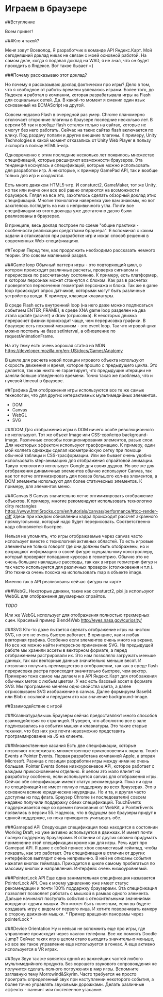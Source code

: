 # Играем в браузере

##Вступление

Всем привет!

###Кто я такой?

Меня зовут Всеволод.  Я разработчик в команде API Яндекс.Карт. Мой сегодняшний доклад никак не связан с моей основной работой. 
На самом деле, когда я подавал доклад на WSD, я не знал, что он будет проходить в Яндексе. Вот такое бывает =)

###Почему рассказываю этот доклад?

Но почему я рассказываю доклад фактически про игры? Дело в том, что я свободное от работы времени увлекаюсь играми. 
Более того, до Яндекса я работал в компании, которая разрабатывала игры на Flash для социальных сетей.
Да. В какой-то момент я сменил один язык основанный на ECMAScript на другой.

Совсем недавно Flash в очередной раз умер. Chrome планомерно отключает сторонние плагины в браузере последние несколько лет. 
В версии 55 так и вообще flash остался только на сайтах, которые не смогут без него работать. Сейчас на таких сайтах flash включается по клику. 
Под раздачу попали и другие внешние плагины. К примеру, Unity Technologies в какой момент отказались от Unity Web Player в пользу экспорта в пользу HTML5-игр.

Одновременно с этим последние несколько лет появилось множество спецификаций, которые расширяют возможности браузеров. 
Эта тенденция коснулась и спецификаций, которые можно использовать для разработки игр. А некоторые, к примеру GamePad API, так и вообще только для игр и создаются.

Есть много движком HTML5-игр. И consturct2,  GameMaker, тот же Unity, но так или иначе они все всё равно опираются на возможности браузеров.
Глядя на все это, захотелось сделать обзорный доклад этих спецификаций. Многие технологии наверняка уже вам знакомы, но вот захотелось поглядеть на них с непривычного угла.
Почти все спецификации из этого доклада уже достаточно давно были реализованы в браузерах.

В принципе, весь доклад построен по схеме "общие практики - особенности реализации средствами браузера".
Я вспоминал с каким задачи я сталкивался при разработке игр и искал способ решения в современных Web-спецификациях.

##Теория
Перед тем, как продолжить необходимо рассказать немного теории. Это совсем маленький раздел.

###Game loop
Обычный паттерн игры - это повторяющий цикл, в котором происходит различные расчеты, проверка сигналом и перерисовка по рассчитаному состоянию.
К примеру, есть платформер, в котором персонаж может стокнутся с блоком. Как раз в расчетах проверяется пересечение геометрий персонажа и блока.
Так же в game loop происходит опрос датчиков, которыми могут быть различные устройства ввода. К примеру, клавиши клавиатуры.

В среде Flash есть внутренний loop (на него даже можно подписаться событием ENTER_FRAME), в среде XNA game loop разделен на два этапа update (расчет) и draw (отрисовка).
В некоторых движка перерасчет физики происходит чаще, чем перерисовка графики.
В браузере есть похожий механизм - это event loop. Так что игровой цикл можно постоить на базе setInterval, а обновление по requestAnimationFrame.

На эту тему есть очень хорошая статья на MDN https://developer.mozilla.org/en-US/docs/Games/Anatomy

В цикле для расчета новой позиции игрового объекта используют скорость движения и время, которое прошло с предыдущего цикла. 
Это делается, так как никто не гарантирует, что предыдущие итерации не заняли больше отведенного времени.
Точно такая же проблема, что и нулевой timeout в браузере.

##Графика
Для отображения игры используются все те же самые технологии, что для других интерактивных мультимедийных элементов. 

* DOM
* Canvas
* WebGL
* SVG

###DOM
Для отображения игры в DOM ничего особе революционного не используют. Тот же объект Image или CSS-свойство background-image. Различные способы позиционирования элементов, разые слои.
Для некоторых эффектом используют трасформацию. К примеру, один мой коллега однажды сделал изометрийскую сетку при помощи обычной таблицы и CSS-трасформации.
Или же бывает очень удобно использовать step-анимацию для отображения спрайтовой анимации. Такую технологию использует Google для своих дудлов.
Но все же для отображения динамичных элементов обычно используют Canvas, так как тот легче оптимизировать для показа большого кол-ва элементов, а DOM элементы используют для более статичесных элементов.
К примеру, для элементов меню. 

###Canvas
В Canvas значительно легче оптимизировать отображение объектов. К примеру, многие рекомендуют использовать технологию dirty rectangles
https://www.html5rocks.com/en/tutorials/canvas/performance/#toc-render-diff
Здесь при каждом обновлении кадра происходит рассчет экранного прямоугольника, который надо будет перерисовать. Соответственно кадр обновляется быстрее.

Нельзя не упомнять, что игры отображаемые через canvas часто использует вместе с технологией активных областей. То есть игровые элементы не только говорят где они должны быть отображены,
но и возращают информацию о своей фигуре сцециальному констроллеру, который проверяет попадание курсора в геометрию. 
Обычно это не очень большие накладные рассходы, так как в играх геометрии фигур и так часто используется для различных проверок (столкновения и т.п.).
Это техника очень похожа на использовать map в объекте image.

Именно так в API реализованы сейчас фигуры на карте

###WebGL
Некоторые движки, такие как consturct2, pixi.js используют WebGL для отображения двухмерных спрайтов.

*TODO*

Или же WebGL использует для отображения полностью трехмерных сцен.
Красивый пример Blend4Web http://eyes.nasa.gov/curiosity/

###SVG
Кто-то даже пытается сделать отображение игры на чистом SVG, но это не очень быстро работает. В принципе, как и любая векторная графика. Особенно если элементов очень много на экране.
Но все же можно найти интересное применение SVG. На предыдущей работе мы хранили ассеты в векторном формате, а перед отображением растрировали их.
Это нам позволяло загружать меньше данных, так как векторные данные значительно меньше весят. И позволяло получить преимущество в отображении, так как в среде flash перерисовка растра происходит значительно быстрее, чем вектор.
Примерно тоже самое мы делаем и в API Яндекс.Карт для отображения обычных меток с любым цветом. У нас есть базовый ассет в формате SVG. Мы программно меняем одно свойства цвета, а далее отрисовываем SVG изображение в canvas.
Далее формируем Base64 или Blob с ссылкой и передаем это как значение background-image.

##Взаимодействие с игрой

###Клавиатура/мышь
Браузеры сейчас предоставляют много способов взаимодействия со страницей. Я уверен, что абсолютно все в зале подписывались на события мышки и клавиатуры. Это такие старые техники, что без них уже почти невозможно представить программирование на JS на клиенте. 

###Множественные касания
Есть две спецификации, которые позволяют отслеживать множественные прикосновения к экрану. Touch Events и Pointer Events. 
Первая разработана компанией Apple, а вторая Microsoft. Разница с позиции разработки игры между ними не очень большая. 
Pointer Events более низкоуровневое API, которое работает с каждым прикосновением отдельно.
В целом это мало влияет на разработку особенно, если используется canvas для отображения игры. 
Сейчас обе спецификации имеют статус рекомендаций. Пока ни одна из спецификаций не имеет полную поддержку во всех браузерах. 
Это в основном всякие юридические неурядицы. Но и та, и другая часто доступны из под флага.
Браузер Chrome (и последователи) совсем недавно получили поддержку обеих спецификаций.
TouchEvents поддерживается еще со времен пачкования от WebKit, а PointerEvents появились в версии 55.
Надеюсь, что в будущем все браузеры придут к единой поддержке, но пока приходится учитывать обе.

###Gamepad API
Следующая спецификация пока находится в состоянии Working Draft, но уже активно используется в движках. И имеет почти полную поддержку браузерами. 
В отличии от других сложно придумать применение этой спецификации кроме как для игры. Речь идет про Gamepad API. Я даже с собой принес xbox 
совместивый геймпад, чтобы показать, как это работает.
Эта спецификация в отличии от других интерфейсов выглядит очень непривычно. В ней не описаны события нажатия кнопок геймпада. 
Приходится в цикле самому пробегаться по массиму кнопок и направлений. Интерфейс очень низкоуровневый. 

###PointerLock API
Еще одна занимательная спецификация называется PointerLock API. Она к моему удивлению уже имеет статус рекомендации и почти 100% поддержку браузерами.
Эта спецификация позволяет позволяет работать с мышкой в рамках одного элемента. Дальше начинают поступать события с относительными значениями координат сдвига мышки. Это может быть полезным, если вы будете создавать игру с видом от первого лица. И хотите поворачивать камеру в сторону движения мышки. * Пример вращения панорамы через pointerLock *

###Device Orientation
Ну и нельзя не вспомнить еще про игры, где управление происходит через наклон телефона. Все же помнять Doodle Jump? 
Сейчас таких игр в целом стало выходить значительно меньше, но все же такое управление еще используется в гонках. А еще активно используется в VR играх.

##Звук
Звук так же является одной из важнейших частей любого мультимедийного продукта. Без хорошего звукового сопровождения не получится сделать полного погружения в мир игры.
Вспомните заглавную тему Morrowind&Skyrim.
Часто требуется не просто проиграть определенный звук при наступлении некоторого события, а более точно управлять звуковыми дорожками. 
Делать различные эффекты - паннинг или постепенное угасание.